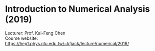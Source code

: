 # Introduction to Numerical Analysis (2019)

Lecturer: Prof. Kai-Feng Chen<br>
Course website: https://hep1.phys.ntu.edu.tw/~kfjack/lecture/numerical/2019/
